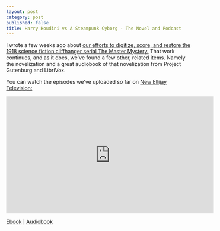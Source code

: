 ```yaml
---
layout: post
category: post
published: false
title: Harry Houdini vs A Steampunk Cyborg - The Novel and Podcast
---
```

I wrote a few weeks ago about [our efforts to digitize, score, and restore the 1918 science fiction cliffhanger serial The Master Mystery.](https://ajroach42.com/harry-houdini-vs-a-cyborg-in-the-master-mystery-1918/) That work continues, and as it does, we've found a few other, related items. Namely the novelization and a great audiobook of that novelization from Project Gutenburg and LibriVox. 

You can watch the episodes we've uploaded so far on [New Ellijay Television:](https://newellijay.tv) 

<iframe title="The Master Mystery" width="560" height="315" src="https://vod.newellijay.tv/video-playlists/embed/fec24ae3-5809-4956-8dad-351b6e6fb36a" frameborder="0" allowfullscreen="" sandbox="allow-same-origin allow-scripts allow-popups"></iframe>


[Ebook](https://www.gutenberg.org/ebooks/16168) | [Audiobook](https://librivox.org/the-master-mystery-by-arthur-b-reeve-and-john-w-grey/)
